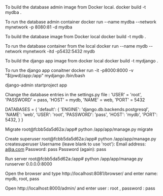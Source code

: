 To build the database admin image from Docker local.
docker build -t mydba .

To run the database admin container 
docker run --name mydba --network mynetwork -p 8080:81 -d mydba

To build the database image from Docker local
docker build -t mydb .

To run the database container from the local
docker run --name mydb --network mynetwork -itd -p5432:5432 mydb

To build the django app image from docker local
docker build -t mydjango . 

To run the django app conaitner
docker run -it -p8000:8000 -v "$(pwd)/app:/app" mydjango /bin/bash

django-admin startproject app

Change the database entries in the settings.py file :
'USER' = 'root', 'PASSWORD' = pass, 'HOST' = mydb, 'NAME' = web, 'PORT' = 5432

DATABASES = {
    'default': {
        'ENGINE': 'django.db.backends.postgresql',
        'NAME': 'web',
        'USER': 'root',
        'PASSWORD': 'pass',
        'HOST': 'mydb',
        'PORT': 5432,
    }
}


Migrate
root@fcbb5da5d62a:/app# python /app/app/manage.py migrate

Create superuser
root@fcbb5da5d62a:/app# python /app/app/manage.py createsuperuser 
Username (leave blank to use 'root'): Email address: a@a.com 
Password: pass Password (again): pass

Run server
root@fcbb5da5d62a:/app# python /app/app/manage.py runserver 0.0.0.0:8000

Open the browser and type http://localhost:8081/browser/ and enter name: mydb, root, pass

Open http://localhost:8000/admin/ and enter  user : root , password : pass


